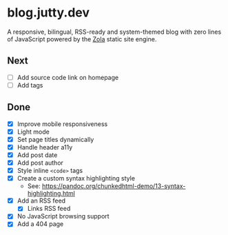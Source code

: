 # blog.jutty.dev

A responsive, bilingual, RSS-ready and system-themed blog with zero lines of JavaScript powered by the [Zola](https://getzola.org) static site engine.

## Next
- [ ] Add source code link on homepage
- [ ] Add tags

## Done
- [x] Improve mobile responsiveness
- [x] Light mode
- [x] Set page titles dynamically
- [x] Handle header a11y
- [x] Add post date
- [x] Add post author
- [x] Style inline `<code>` tags
- [x] Create a custom syntax highlighting style 
  - See: <https://pandoc.org/chunkedhtml-demo/13-syntax-highlighting.html>
- [x] Add an RSS feed
  - [x] Links RSS feed
- [x] No JavaScript browsing support
- [x] Add a 404 page
